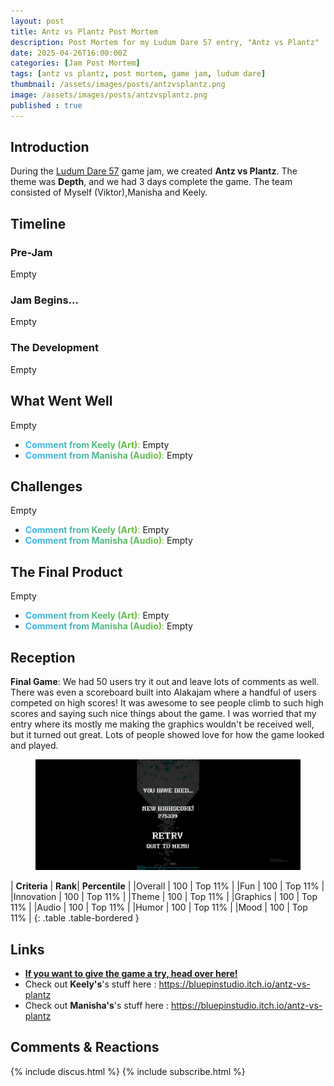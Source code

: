 ```yaml
---
layout: post
title: Antz vs Plantz Post Mortem
description: Post Mortem for my Ludum Dare 57 entry, "Antz vs Plantz"
date: 2025-04-26T16:00:00Z
categories: [Jam Post Mortem]
tags: [antz vs plantz, post mortem, game jam, ludum dare]
thumbnail: /assets/images/posts/antzvsplantz.png
image: /assets/images/posts/antzvsplantz.png
published : true
---
```


## Introduction

During the [Ludum Dare 57](https://ldjam.com/) game jam, we created **Antz vs Plantz**. The theme was **Depth**, and we had 3 days complete the game. The team consisted of Myself (Viktor),Manisha and Keely.


## Timeline

### Pre-Jam
Empty

### Jam Begins...
Empty

### The Development
Empty




## What Went Well
Empty
- <span style="background: linear-gradient(90deg, #38b5ff, #6abe30); -webkit-background-clip: text; color: transparent;">**Comment from Keely (Art)**:</span> Empty
- <span style="background: linear-gradient(90deg, #38b5ff, #6abe30); -webkit-background-clip: text; color: transparent;">**Comment from Manisha (Audio)**:</span> Empty


## Challenges
Empty
- <span style="background: linear-gradient(90deg, #38b5ff, #6abe30); -webkit-background-clip: text; color: transparent;">**Comment from Keely (Art)**:</span> Empty
- <span style="background: linear-gradient(90deg, #38b5ff, #6abe30); -webkit-background-clip: text; color: transparent;">**Comment from Manisha (Audio)**:</span> Empty


## The Final Product
Empty
- <span style="background: linear-gradient(90deg, #38b5ff, #6abe30); -webkit-background-clip: text; color: transparent;">**Comment from Keely (Art)**:</span> Empty
- <span style="background: linear-gradient(90deg, #38b5ff, #6abe30); -webkit-background-clip: text; color: transparent;">**Comment from Manisha (Audio)**:</span> Empty



## Reception

**Final Game**: We had 50 users try it out and leave lots of comments as well. There was even a scoreboard built into Alakajam where a handful of users competed on high scores! It was awesome to see people climb to such high scores and saying such nice things about the game. I was worried that my entry where its mostly me making the graphics wouldn't be received well, but it turned out great. Lots of people showed love for how the game looked and played. 

  <figure>
  <img src="/assets/images/posts/35.png" alt="Crazy high score in Falling Thingies">
  </figure>

| **Criteria**    | **Rank**| **Percentile** |
|Overall       | 100 |  Top 11% | 
|Fun           | 100 |  Top 11% |
|Innovation    | 100 |  Top 11% |
|Theme         | 100 |  Top 11% |
|Graphics      | 100 |  Top 11% |
|Audio         | 100 |  Top 11% | 
|Humor         | 100 |  Top 11% | 
|Mood          | 100 |  Top 11% | 
{: .table .table-bordered }




## Links

- [**If you want to give the game a try, head over here!**](https://bluepinstudio.itch.io/antz-vs-plantz)
- Check out **Keely's**'s stuff here : <https://bluepinstudio.itch.io/antz-vs-plantz>
- Check out **Manisha's**'s stuff here : <https://bluepinstudio.itch.io/antz-vs-plantz>


## Comments & Reactions

{% include discus.html %}
{% include subscribe.html %}